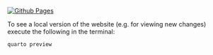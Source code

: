 [![Github Pages](https://github.com/info3370/info3370.github.io/actions/workflows/github-pages.yml/badge.svg)](https://github.com/info3370/info3370.github.io/actions/workflows/github-pages.yml)

To see a local version of the website (e.g. for viewing new changes) execute the following in the terminal:
```shell
quarto preview
```
